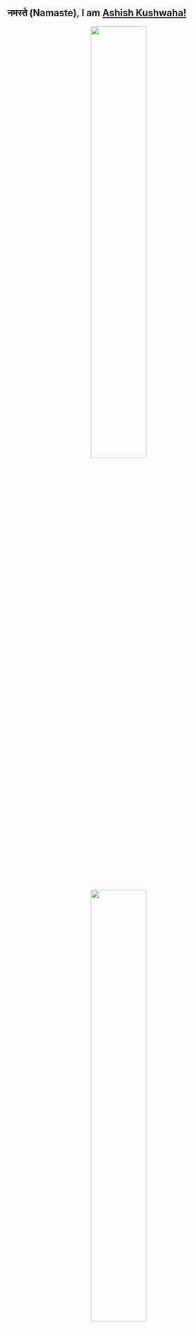 ## नमस्ते (Namaste), I am [Ashish Kushwaha!](https://ashish-kus.github.io/myCard/)

<p align="center">
  <img height="50%" width="auto" src ="https://github-readme-stats.vercel.app/api?username=ashish-kus&show_icons=true&count_private=true&theme=darcula&hide_border=true&hide=issues,contribs&bg_color=00000000">

  <img height="50%" width="auto" src ="https://github-profile-summary-cards.vercel.app/api/cards/profile-details?username=ashish-kus&theme=dracula">

  <img height="50%" width="auto" src ="https://github-readme-stats.vercel.app/api/top-langs/?username=ashish-kus&layout=compact&hide_border=true&theme=darcula&bg_color=00000000&langs_count=6&hide=jupyter%20notebook,tex,css,php&exclude_repo=Pacman-AI">
  <img src ="https://github-readme-streak-stats.herokuapp.com?user=ashish-kus&theme=darcula&hide_border=true&background=FFFFFF00">
  <br>
  <br>
</p>
